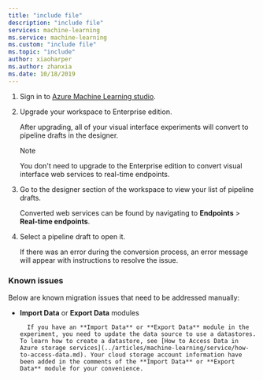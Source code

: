 ```yaml
---
title: "include file"
description: "include file"
services: machine-learning
ms.service: machine-learning
ms.custom: "include file"
ms.topic: "include"
author: xiaoharper
ms.author: zhanxia
ms.date: 10/18/2019
---
```


1. Sign in to [Azure Machine Learning studio](https://ml.azure.com).

1. Upgrade your workspace to Enterprise edition.

    After upgrading, all of your visual interface experiments will convert to pipeline drafts in the designer.
    
    > [!NOTE]
    > You don't need to upgrade to the Enterprise edition to convert visual interface web services to real-time endpoints.
    
1. Go to the designer section of the workspace to view your list of pipeline drafts. 
    
    Converted web services can be found by navigating to **Endpoints** > **Real-time endpoints**.

1. Select a pipeline draft to open it.

    If there was an error during the conversion process, an error message will appear with instructions to resolve the issue. 

### Known issues

 Below are known migration issues that need to be addressed manually:

- **Import Data** or **Export Data** modules
        
        If you have an **Import Data** or **Export Data** module in the experiment, you need to update the data source to use a datastores. To learn how to create a datastore, see [How to Access Data in Azure storage services](../articles/machine-learning/service/how-to-access-data.md). Your cloud storage account information have been added in the comments of the **Import Data** or **Export Data** module for your convenience. 
      